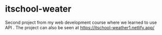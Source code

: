 # itschool-weater
Second project from my web development course where we learned to use API . 
The project can also be seen at https://itschool-weather1.netlify.app/
